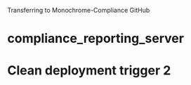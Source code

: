 Transferring to Monochrome-Compliance GitHub

# compliance_reporting_server

# Clean deployment trigger 2
